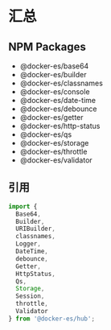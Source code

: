 # 汇总

## NPM Packages

- @docker-es/base64
- @docker-es/builder
- @docker-es/classnames
- @docker-es/console
- @docker-es/date-time
- @docker-es/debounce
- @docker-es/getter
- @docker-es/http-status
- @docker-es/qs
- @docker-es/storage
- @docker-es/throttle
- @docker-es/validator

## 引用

```js
import {
  Base64,
  Builder,
  URIBuilder,
  classnames,
  Logger,
  DateTime,
  debounce,
  Getter,
  HttpStatus,
  Qs,
  Storage,
  Session,
  throttle,
  Validator
} from '@docker-es/hub';
```

